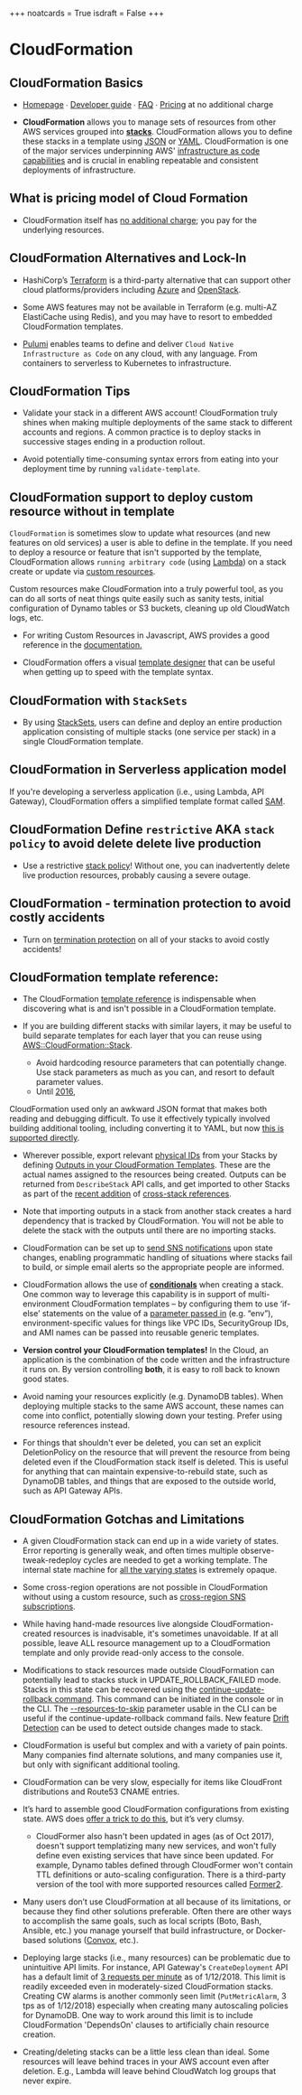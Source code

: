 +++
noatcards = True
isdraft = False
+++

# CloudFormation

## CloudFormation Basics

- [Homepage](https://aws.amazon.com/cloudformation/) ∙ [Developer guide](http://docs.aws.amazon.com/AWSCloudFormation/latest/UserGuide/) ∙ [FAQ](https://aws.amazon.com/cloudformation/faqs/) ∙ [Pricing](https://aws.amazon.com/cloudformation/pricing/) at no additional charge

- **CloudFormation** allows you to manage sets of resources from other AWS services grouped into **[stacks](http://docs.aws.amazon.com/AWSCloudFormation/latest/UserGuide/cfn-whatis-concepts.html#d0e3917)**. 
CloudFormation allows you to define these stacks in a template using [JSON](http://docs.aws.amazon.com/AWSCloudFormation/latest/UserGuide/aws-properties-ec2-instance.html#aws-properties-ec2-instance-syntax.json) or [YAML](http://docs.aws.amazon.com/AWSCloudFormation/latest/UserGuide/aws-properties-ec2-instance.html#aws-properties-ec2-instance-syntax.yaml). CloudFormation is one of the major services underpinning AWS' [infrastructure as code capabilities](https://d0.awsstatic.com/whitepapers/DevOps/infrastructure-as-code.pdf)
and is crucial in enabling repeatable and consistent deployments of infrastructure.

## What is pricing model of Cloud Formation
- CloudFormation itself has [no additional charge](https://aws.amazon.com/cloudformation/pricing/); 
you pay for the underlying resources.

## CloudFormation Alternatives and Lock-In

- HashiCorp’s [Terraform](https://www.terraform.io/intro/vs/cloudformation.html) is a third-party alternative that can support other cloud platforms/providers 
including [Azure](https://www.terraform.io/docs/providers/azure/) and [OpenStack](https://www.terraform.io/docs/providers/openstack/).

- Some AWS features may not be available in Terraform (e.g. multi-AZ ElastiCache using Redis), 
and you may have to resort to embedded CloudFormation templates.

- [Pulumi](https://www.pulumi.com/) enables teams to define and deliver `Cloud Native Infrastructure as Code` on any cloud, with any language.
From containers to serverless to Kubernetes to infrastructure.

## CloudFormation Tips

- Validate your stack in a different AWS account! 
CloudFormation truly shines when making multiple deployments of the same stack to different accounts and regions. 
A common practice is to deploy stacks in successive stages ending in a production rollout.

- Avoid potentially time-consuming syntax errors from eating into your deployment time by running `validate-template`.

##  CloudFormation support to deploy custom resource without in template

`CloudFormation` is sometimes slow to update what resources (and new features on old services) a user is able to define in the template. 
If you need to deploy a resource or feature that isn't supported by the template, 
CloudFormation allows `running arbitrary code` (using [Lambda](#lambda)) on a stack create or update via [custom resources](http://docs.aws.amazon.com/AWSCloudFormation/latest/UserGuide/template-custom-resources.html).

Custom resources make CloudFormation into a truly powerful tool, as you can do all sorts of neat things quite easily such as sanity tests,
initial configuration of Dynamo tables or S3 buckets, cleaning up old CloudWatch logs, etc.

- For writing Custom Resources in Javascript, AWS provides a good reference in the [documentation.](http://docs.aws.amazon.com/AWSCloudFormation/latest/UserGuide/walkthrough-custom-resources-lambda-lookup-amiids.html)
	
- CloudFormation offers a visual [template designer](http://docs.aws.amazon.com/AWSCloudFormation/latest/UserGuide/working-with-templates-cfn-designer-walkthrough-createbasicwebserver.html) 
that can be useful when getting up to speed with the template syntax.

## CloudFormation with `StackSets`

- By using [StackSets](http://docs.aws.amazon.com/AWSCloudFormation/latest/UserGuide/stacksets-concepts.html), 
users can define and deploy an entire production application consisting of multiple stacks (one service per stack) 
in a single CloudFormation template.

## CloudFormation in Serverless application model

If you're developing a serverless application (i.e., using Lambda, API Gateway), 
CloudFormation offers a simplified template format called [SAM](https://github.com/awslabs/serverless-application-model).

## CloudFormation Define `restrictive` AKA `stack policy` to avoid delete delete live production

- Use a restrictive [stack policy](http://docs.aws.amazon.com/AWSCloudFormation/latest/UserGuide/protect-stack-resources.html)!
Without one, you can inadvertently delete live production resources, probably causing a severe outage.

## CloudFormation - termination protection to avoid costly accidents

- Turn on [termination protection](https://aws.amazon.com/about-aws/whats-new/2017/09/aws-cloudformation-provides-stack-termination-protection/) on all of your stacks 
to avoid costly accidents!

## CloudFormation template reference:

- The CloudFormation [template reference](http://docs.aws.amazon.com/AWSCloudFormation/latest/UserGuide/template-reference.html) is indispensable 
when discovering what is and isn't possible in a CloudFormation template.


-	If you are building different stacks with similar layers, it may be useful to build separate templates for each layer that you can reuse using [AWS::CloudFormation::Stack](http://docs.aws.amazon.com/AWSCloudFormation/latest/UserGuide/aws-properties-stack.html).
    - Avoid hardcoding resource parameters that can potentially change. Use stack parameters as much as you can, and resort to default parameter values.
    - Until [2016](https://aws.amazon.com/about-aws/whats-new/2016/09/aws-cloudformation-introduces-yaml-template-support-and-cross-stack-references/), 
    
CloudFormation used only an awkward JSON format that makes both reading and debugging difficult. 
To use it effectively typically involved building additional tooling, including converting it to YAML, 
but now [this is supported directly](https://docs.aws.amazon.com/AWSCloudFormation/latest/UserGuide/template-formats.html).

- Wherever possible, export relevant [physical IDs](http://docs.aws.amazon.com/AWSCloudFormation/latest/UserGuide/aws-properties-name.html) from your Stacks 
by defining [Outputs in your CloudFormation Templates](http://docs.aws.amazon.com/AWSCloudFormation/latest/UserGuide/outputs-section-structure.html). 
These are the actual names assigned to the resources being created. 
Outputs can be returned from `DescribeStack` API calls, and get imported to other Stacks as part of the [recent addition](https://aws.amazon.com/about-aws/whats-new/2016/09/aws-cloudformation-introduces-yaml-template-support-and-cross-stack-references/) of [cross-stack references](http://docs.aws.amazon.com/AWSCloudFormation/latest/UserGuide/walkthrough-crossstackref.html).

- Note that importing outputs in a stack from another stack creates a hard dependency that is tracked by CloudFormation. 
You will not be able to delete the stack with the outputs until there are no importing stacks.
	
- CloudFormation can be set up to [send SNS notifications](https://docs.aws.amazon.com/AWSCloudFormation/latest/UserGuide/cfn-console-add-tags.html) upon state changes, 
enabling programmatic handling of situations where stacks fail to build, or simple email alerts so the appropriate people are informed.

- CloudFormation allows the use of [**conditionals**](https://docs.aws.amazon.com/AWSCloudFormation/latest/UserGuide/conditions-section-structure.html) when creating a stack.
One common way to leverage this capability is in support of multi-environment CloudFormation templates – 
by configuring them to use ‘if-else’ statements on the value of a [parameter passed in](https://docs.aws.amazon.com/AWSCloudFormation/latest/UserGuide/parameters-section-structure.html) (e.g.  “env”),
environment-specific values for things like VPC IDs, SecurityGroup IDs, and AMI names can be passed into reusable generic templates.
	
- **Version control your CloudFormation templates!** 
In the Cloud, an application is the combination of the code written and the infrastructure it runs on. 
By version controlling **both**, it is easy to roll back to known good states.

- Avoid naming your resources explicitly (e.g. DynamoDB tables). 
When deploying multiple stacks to the same AWS account, these names can come into conflict, potentially slowing down your testing. 
Prefer using resource references instead.

-	For things that shouldn't ever be deleted, you can set an explicit DeletionPolicy on the resource that will prevent the resource from being deleted even if the CloudFormation stack itself is deleted. This is useful for anything that can maintain expensive-to-rebuild state, such as DynamoDB tables, and things that are exposed to the outside world, such as API Gateway APIs.

## CloudFormation Gotchas and Limitations

- A given CloudFormation stack can end up in a wide variety of states. 
Error reporting is generally weak, and often times multiple observe-tweak-redeploy cycles are needed to get a working template. 
The internal state machine for [all the varying states](http://docs.aws.amazon.com/AWSCloudFormation/latest/UserGuide/using-cfn-describing-stacks.html) is extremely opaque.

- Some cross-region operations are not possible in CloudFormation without using a custom resource,
such as [cross-region SNS subscriptions](https://github.com/serverless/serverless/issues/3676).

- While having hand-made resources live alongside CloudFormation-created resources is inadvisable, it's sometimes unavoidable. 
If at all possible, leave ALL resource management up to a CloudFormation template and only provide read-only access to the console.

- Modifications to stack resources made outside CloudFormation can potentially lead to stacks stuck in UPDATE\_ROLLBACK\_FAILED mode. 
Stacks in this state can be recovered using the [continue-update-rollback command](https://aws.amazon.com/blogs/devops/continue-rolling-back-an-update-for-aws-cloudformation-stacks-in-the-update_rollback_failed-state/). This command can be initiated in the console or in the CLI. The [--resources-to-skip](http://docs.aws.amazon.com/cli/latest/reference/cloudformation/continue-update-rollback.html) parameter usable in the CLI can be useful if the continue-update-rollback command fails. New feature [Drift Detection](https://aws.amazon.com/blogs/aws/new-cloudformation-drift-detection/) can be used to detect outside changes made to stack.

- CloudFormation is useful but complex and with a variety of pain points. 
Many companies find alternate solutions, and many companies use it, but only with significant additional tooling.

- CloudFormation can be very slow, especially for items like CloudFront distributions and Route53 CNAME entries.

- It’s hard to assemble good CloudFormation configurations from existing state.
AWS does [offer a trick to do this](http://docs.aws.amazon.com/AWSCloudFormation/latest/UserGuide/cfn-using-cloudformer.html), but it’s very clumsy.
	- CloudFormer also hasn't been updated in ages (as of Oct 2017), 
	doesn't support templatizing many new services, and won't fully define even existing services that have since been updated.
	For example, Dynamo tables defined through CloudFormer won't contain TTL definitions or auto-scaling configuration. 
	There is a third-party version of the tool with more supported resources called [Former2](https://github.com/iann0036/former2).
	
- Many users don’t use CloudFormation at all because of its limitations, 
or because they find other solutions preferable. 
Often there are other ways to accomplish the same goals, such as local scripts (Boto, Bash, Ansible, etc.) 
you manage yourself that build infrastructure, or Docker-based solutions ([Convox](https://convox.com/), etc.).

- Deploying large stacks (i.e., many resources) can be problematic due to unintuitive API limits. 
For instance, API Gateway's `CreateDeployment` API has a default limit of [3 requests per minute](https://docs.aws.amazon.com/apigateway/latest/developerguide/limits.html) as of 1/12/2018. 
This limit is readily exceeded even in moderately-sized CloudFormation stacks. 
Creating CW alarms is another commonly seen limit (`PutMetricAlarm`, 3 tps as of 1/12/2018) especially when creating many autoscaling policies for DynamoDB. 
One way to work around this limit is to include CloudFormation 'DependsOn' clauses to artificially chain resource creation.

- Creating/deleting stacks can be a little less clean than ideal. 
Some resources will leave behind traces in your AWS account even after deletion. 
E.g., Lambda will leave behind CloudWatch log groups that never expire.
